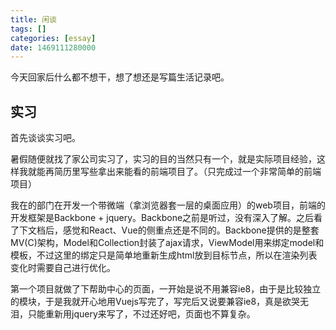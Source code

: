 ```yaml
---
title: 闲谈
tags: []
categories: [essay]
date: 1469111280000
---
```


今天回家后什么都不想干，想了想还是写篇生活记录吧。

<!--more-->

## 实习 ##
首先谈谈实习吧。

暑假随便就找了家公司实习了，实习的目的当然只有一个，就是实际项目经验，这样我就能再简历里写些拿出来能看的前端项目了。（只完成过一个非常简单的前端项目）

我在的部门在开发一个带微端（拿浏览器套一层的桌面应用）的web项目，前端的开发框架是Backbone + jquery。Backbone之前是听过，没有深入了解。之后看了下文档后，感觉和React、Vue的侧重点还是不同的。Backbone提供的是整套MV(C)架构，Model和Collection封装了ajax请求，ViewModel用来绑定model和模板，不过这里的绑定只是简单地重新生成html放到目标节点，所以在渲染列表变化时需要自己进行优化。

第一个项目就做了下帮助中心的页面，一开始是说不用兼容ie8，由于是比较独立的模块，于是我就开心地用Vuejs写完了，写完后又说要兼容ie8，真是欲哭无泪，只能重新用jquery来写了，不过还好吧，页面也不算复杂。

